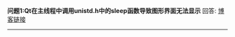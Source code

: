 **问题1:Qt在主线程中调用unistd.h中的sleep函数导致图形界面无法显示**
回答:
[博客链接](https://blog.csdn.net/qq_35820102/article/details/85524623)

-------- 
